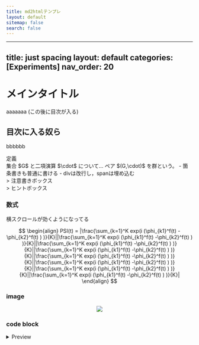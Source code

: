 ```yaml
---
title: md2htmlテンプレ
layout: default
sitemap: false
search: false
---
```


---
title: just spacing
layout: default
categories: [Experiments]
nav_order: 20
---

# メインタイトル
aaaaaaa
(この後に目次が入る)

## 目次に入る奴ら
bbbbbb


<div class="box" markdown="1">
<div class="title">定義</div>
集合 $G$ と二項演算 $\cdot$ について… <span class="em-red">ペア $(G,\cdot)$ を群という。</span>
- 箇条書きも普通に書ける
- divは改行し，spanは埋め込む
</div>

<div class="box note" markdown="1">
> 注意書きボックス
</div>

<div class="box tip" markdown="1">
> ヒントボックス
</div>

### 数式
横スクロールが効くようになってる

$$
\begin{align}
  PSI(t) = |\frac{\sum_{k=1}^K exp(i (\phi_{k1}^f(t) -\phi_{k2}^f(t) ) )}{K}||\frac{\sum_{k=1}^K exp(i (\phi_{k1}^f(t) -\phi_{k2}^f(t) ) )}{K}||\frac{\sum_{k=1}^K exp(i (\phi_{k1}^f(t) -\phi_{k2}^f(t) ) )}{K}||\frac{\sum_{k=1}^K exp(i (\phi_{k1}^f(t) -\phi_{k2}^f(t) ) )}{K}||\frac{\sum_{k=1}^K exp(i (\phi_{k1}^f(t) -\phi_{k2}^f(t) ) )}{K}||\frac{\sum_{k=1}^K exp(i (\phi_{k1}^f(t) -\phi_{k2}^f(t) ) )}{K}||\frac{\sum_{k=1}^K exp(i (\phi_{k1}^f(t) -\phi_{k2}^f(t) ) )}{K}||\frac{\sum_{k=1}^K exp(i (\phi_{k1}^f(t) -\phi_{k2}^f(t) ) )}{K}|
\end{align}
$$

### image
<center><img src="../figures/pendulum2.png"></center>

### code block

<details markdown="1">
<summary>Preview</summary>

```python
print('hello')
```
</details>